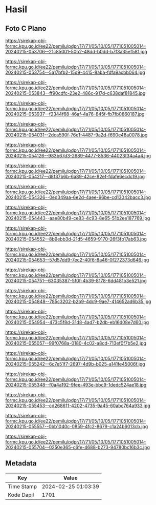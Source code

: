 # Hasil

## Foto C Plano

https://sirekap-obj-formc.kpu.go.id/ee22/pemilu/pdpr/17/71/05/10/05/1771051005014-20240215-053706--21c85001-50b2-48dd-b0dd-b7f3a35ef581.jpg

https://sirekap-obj-formc.kpu.go.id/ee22/pemilu/pdpr/17/71/05/10/05/1771051005014-20240215-053754--5a17bfb2-15d9-4415-8aba-fdfa9acbb064.jpg

https://sirekap-obj-formc.kpu.go.id/ee22/pemilu/pdpr/17/71/05/10/05/1771051005014-20240215-053843--ff90cdfc-23e2-486c-917d-c638daf81845.jpg

https://sirekap-obj-formc.kpu.go.id/ee22/pemilu/pdpr/17/71/05/10/05/1771051005014-20240215-053937--f2344f68-46af-4a76-845f-fb7fb0860187.jpg

https://sirekap-obj-formc.kpu.go.id/ee22/pemilu/pdpr/17/71/05/10/05/1771051005014-20240215-054031--2dca590f-76e1-4487-9a2d-f690e48a0078.jpg

https://sirekap-obj-formc.kpu.go.id/ee22/pemilu/pdpr/17/71/05/10/05/1771051005014-20240215-054126--983b67d3-2689-4477-8536-44023f34a4a4.jpg

https://sirekap-obj-formc.kpu.go.id/ee22/pemilu/pdpr/17/71/05/10/05/1771051005014-20240215-054217--d8f37b6b-6a89-42ce-82ef-fdafe6ecdc19.jpg

https://sirekap-obj-formc.kpu.go.id/ee22/pemilu/pdpr/17/71/05/10/05/1771051005014-20240215-054326--0ed349aa-6e2d-4aee-96be-cd13042bacc3.jpg

https://sirekap-obj-formc.kpu.go.id/ee22/pemilu/pdpr/17/71/05/10/05/1771051005014-20240215-054443--aae80b49-ce83-4c93-8e65-51b2ee187769.jpg

https://sirekap-obj-formc.kpu.go.id/ee22/pemilu/pdpr/17/71/05/10/05/1771051005014-20240215-054552--8b9ebb3d-21d5-4659-9170-26f3fb17ab63.jpg

https://sirekap-obj-formc.kpu.go.id/ee22/pemilu/pdpr/17/71/05/10/05/1771051005014-20240215-054653--57d57dd9-7ec2-40f6-8a46-0f272373d646.jpg

https://sirekap-obj-formc.kpu.go.id/ee22/pemilu/pdpr/17/71/05/10/05/1771051005014-20240215-054751--63035387-5f0f-4b39-8178-6dd481b3e521.jpg

https://sirekap-obj-formc.kpu.go.id/ee22/pemilu/pdpr/17/71/05/10/05/1771051005014-20240215-054848--785c3202-b2b9-4dc9-9ae7-414652ad6b35.jpg

https://sirekap-obj-formc.kpu.go.id/ee22/pemilu/pdpr/17/71/05/10/05/1771051005014-20240215-054954--473c5f8d-31d8-4ad7-b2db-eb16d08e7d60.jpg

https://sirekap-obj-formc.kpu.go.id/ee22/pemilu/pdpr/17/71/05/10/05/1771051005014-20240215-055057--99f0768a-0180-4c02-a8cd-713ef0f7b5e2.jpg

https://sirekap-obj-formc.kpu.go.id/ee22/pemilu/pdpr/17/71/05/10/05/1771051005014-20240215-055242--6c7e51f7-2697-4d9b-b025-a141fe45006f.jpg

https://sirekap-obj-formc.kpu.go.id/ee22/pemilu/pdpr/17/71/05/10/05/1771051005014-20240215-055348--f0a4a192-9fee-493e-bbc9-1dedc524ae18.jpg

https://sirekap-obj-formc.kpu.go.id/ee22/pemilu/pdpr/17/71/05/10/05/1771051005014-20240215-055453--cd268611-4202-4735-9a45-60abc764a933.jpg

https://sirekap-obj-formc.kpu.go.id/ee22/pemilu/pdpr/17/71/05/10/05/1771051005014-20240215-055557--0bb1040c-0859-4fc2-8679-c1a24b6013cb.jpg

https://sirekap-obj-formc.kpu.go.id/ee22/pemilu/pdpr/17/71/05/10/05/1771051005014-20240215-055704--0250e365-c6fe-4688-b273-94780bc16b3c.jpg


## Metadata

| Key        | Value               |
| ---------- | ------------------- |
| Time Stamp | 2024-02-25 01:03:39 |
| Kode Dapil | 1701                |



